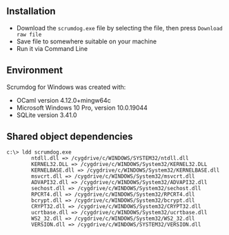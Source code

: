 ## Installation

- Download the `scrumdog.exe` file by selecting the file, then press `Download raw file`
- Save file to somewhere suitable on your machine 
- Run it via Command Line

## Environment 

Scrumdog for Windows was created with:

- OCaml version 4.12.0+mingw64c
- Microsoft Windows 10 Pro,  version 10.0.19044
- SQLite version 3.41.0


## Shared object dependencies

```
c:\> ldd scrumdog.exe
        ntdll.dll => /cygdrive/c/WINDOWS/SYSTEM32/ntdll.dll
        KERNEL32.DLL => /cygdrive/c/WINDOWS/System32/KERNEL32.DLL
        KERNELBASE.dll => /cygdrive/c/WINDOWS/System32/KERNELBASE.dll
        msvcrt.dll => /cygdrive/c/WINDOWS/System32/msvcrt.dll
        ADVAPI32.dll => /cygdrive/c/WINDOWS/System32/ADVAPI32.dll
        sechost.dll => /cygdrive/c/WINDOWS/System32/sechost.dll
        RPCRT4.dll => /cygdrive/c/WINDOWS/System32/RPCRT4.dll
        bcrypt.dll => /cygdrive/c/WINDOWS/System32/bcrypt.dll
        CRYPT32.dll => /cygdrive/c/WINDOWS/System32/CRYPT32.dll
        ucrtbase.dll => /cygdrive/c/WINDOWS/System32/ucrtbase.dll
        WS2_32.dll => /cygdrive/c/WINDOWS/System32/WS2_32.dll
        VERSION.dll => /cygdrive/c/WINDOWS/SYSTEM32/VERSION.dll
